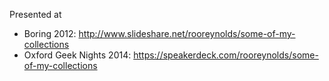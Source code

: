 Presented at 
 
 - Boring 2012: http://www.slideshare.net/rooreynolds/some-of-my-collections
 - Oxford Geek Nights 2014: https://speakerdeck.com/rooreynolds/some-of-my-collections
 